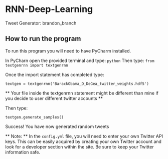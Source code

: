 # RNN-Deep-Learning

Tweet Generator: brandon_branch

## How to run the program

To run this program you will need to have PyCharm installed. 

In PyCharn open the provided terminal and type: `python`
Then type: `from textgenrnn import textgenrnn`

Once the import statement has completed type:

`textgen = textgenrnn('BarackObama_D_DeGea_twitter_weights.hdf5')`

** Your file inside the textgenrnn statement might be different than mine if you decide to
user different twitter accounts **

Then type:

`textgen.generate_samples()`

Success! You have now generated random tweets

** Note: ** In the `config.yml` file, you will need to enter your own Twitter API keys. This can
be easily acquired by creating your own Twitter account and look for a developer section within
the site. Be sure to keep your Twitter information safe.
